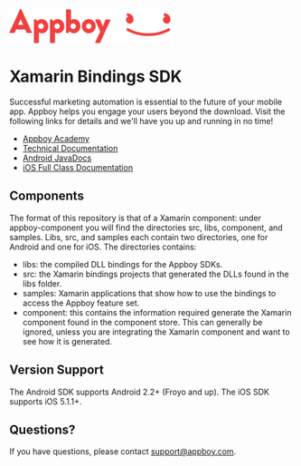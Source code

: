 ![Appboy Logo](https://github.com/Appboy/appboy-xamarin-bindings/blob/master/Appboy_Logo_Smiley_Red-01.png)

# Xamarin Bindings SDK

Successful marketing automation is essential to the future of your mobile app. Appboy helps you engage your users beyond the download. Visit the following links for details and we'll have you up and running in no time!

- [Appboy Academy](http://www.appboy.com/academy "Appboy Academy")
- [Technical Documentation](http://documentation.appboy.com "Appboy Technical Documentation")
- [Android JavaDocs](http://appboy.github.io/appboy-android-sdk/javadocs/ "Appboy Android SDK Class Documentation")
- [iOS Full Class Documentation](http://appboy.github.io/appboy-ios-sdk/docs/annotated.html "Appboy iOS SDK Class Documentation")

## Components

The format of this repository is that of a Xamarin component:  under appboy-component you will find the directories src, 
libs, component, and samples.  Libs, src, and samples each contain two directories, one for Android and one for iOS.  The directories
contains:

- libs:  the compiled DLL bindings for the Appboy SDKs.
- src:  the Xamarin bindings projects that generated the DLLs found in the libs folder.
- samples:  Xamarin applications that show how to use the bindings to access the Appboy feature set.
- component:  this contains the information required generate the Xamarin component found in the component store. This can 
generally be ignored, unless you are integrating the Xamarin component and want to see how it is generated.

## Version Support

The Android SDK supports Android 2.2+ (Froyo and up).  The iOS SDK supports iOS 5.1.1+.

## Questions?

If you have questions, please contact [support@appboy.com](mailto:support@appboy.com).
